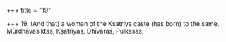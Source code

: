 +++
title = "19"

+++
19. (And that) a woman of the Kṣatriya caste (has born) to the same, Mūrdhāvasiktas, Kṣatriyas, Dhīvaras, Pulkasas;
